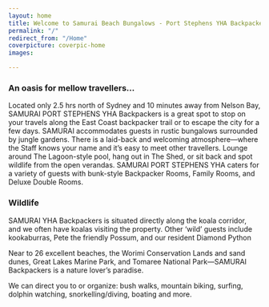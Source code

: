 ```yaml
---
layout: home
title: Welcome to Samurai Beach Bungalows - Port Stephens YHA Backpackers
permalink: "/"
redirect_from: "/Home"
coverpicture: coverpic-home
images: 

---
```

### An oasis for mellow travellers...

Located only 2.5 hrs north of Sydney and 10 minutes away from Nelson Bay, SAMURAI PORT STEPHENS YHA Backpackers is a great spot to stop on your travels along the East Coast backpacker trail or to escape the city for a few days. SAMURAI accommodates guests in rustic bungalows surrounded by jungle gardens. There is a laid-back and welcoming atmosphere—where the Staff knows your name and it’s easy to meet other travellers. Lounge around The Lagoon-style pool, hang out in The Shed, or sit back and spot wildlife from the open verandas. SAMURAI PORT STEPHENS YHA caters for a variety of guests with bunk-style Backpacker Rooms, Family Rooms, and Deluxe Double Rooms.

### Wildlife

SAMURAI YHA Backpackers is situated directly along the koala corridor, and we often have koalas visiting the property. Other ‘wild’ guests include kookaburras, Pete the friendly Possum, and our resident Diamond Python

Near to 26 excellent beaches, the Worimi Conservation Lands and sand dunes, Great Lakes Marine Park, and Tomaree National Park—SAMURAI Backpackers is a nature lover’s paradise.

We can direct you to or organize: bush walks, mountain biking, surfing, dolphin watching, snorkelling/diving, boating and more.
